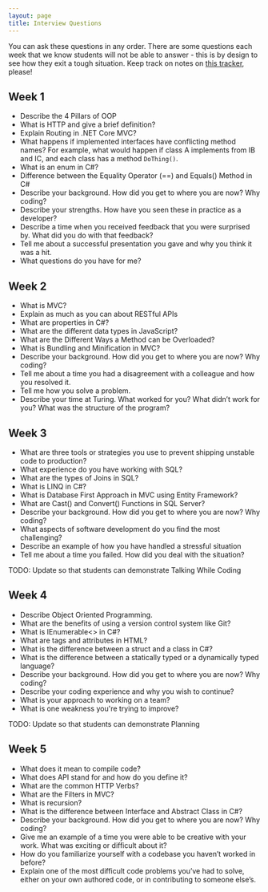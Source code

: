 ```yaml
---
layout: page
title: Interview Questions
---
```


You can ask these questions in any order.  There are some questions each week that we know students will not be able to answer - this is by design to see how they exit a tough situation.  Keep track on notes on [this tracker](https://docs.google.com/spreadsheets/d/1eMtwW-06Wv0YAdAnZVm5k8_VFNKEKzQeq24kGxMTHbQ/edit?usp=sharing), please!


## Week 1
* Describe the 4 Pillars of OOP
* What is HTTP and give a brief definition?
* Explain Routing in .NET Core MVC?
* What happens if implemented interfaces have conflicting method names? For example, what would happen if class A implements from IB and IC, and each class has a method `DoThing()`.
* What is an enum in C#?
* Difference between the Equality Operator (==) and Equals() Method in C#
* Describe your background. How did you get to where you are now? Why coding?
* Describe your strengths. How have you seen these in practice as a developer?
* Describe a time when you received feedback that you were surprised by. What did you do with that feedback?
* Tell me about a successful presentation you gave and why you think it was a hit.
* What questions do you have for me?


## Week 2
* What is MVC?
* Explain as much as you can about RESTful APIs
* What are properties in C#?
* What are the different data types in JavaScript?
* What are the Different Ways a Method can be Overloaded?
* What is Bundling and Minification in MVC?
* Describe your background. How did you get to where you are now? Why coding?
* Tell me about a time you had a disagreement with a colleague and how you resolved it.
* Tell me how you solve a problem.
* Describe your time at Turing. What worked for you? What didn’t work for you? What was the structure of the program?

## Week 3
* What are three tools or strategies you use to prevent shipping unstable code to production?
* What experience do you have working with SQL?
* What are the types of Joins in SQL?
* What is LINQ in C#?
* What is Database First Approach in MVC using Entity Framework?
* What are Cast() and Convert() Functions in SQL Server?
* Describe your background. How did you get to where you are now? Why coding?
* What aspects of software development do you find the most challenging?
* Describe an example of how you have handled a stressful situation
* Tell me about a time you failed. How did you deal with the situation?


TODO: Update so that students can demonstrate Talking While Coding
## Week 4
* Describe Object Oriented Programming.
* What are the benefits of using a version control system like Git?
* What is IEnumerable<> in C#?
* What are tags and attributes in HTML?
* What is the difference between a struct and a class in C#?
* What is the difference between a statically typed or a dynamically typed language?
* Describe your background. How did you get to where you are now? Why coding?
* Describe your coding experience and why you wish to continue?
* What is your approach to working on a team?
* What is one weakness you're trying to improve?

TODO: Update so that students can demonstrate Planning
## Week 5
* What does it mean to compile code?
* What does API stand for and how do you define it?
* What are the common HTTP Verbs?
* What are the Filters in MVC?
* What is recursion?
* What is the difference between Interface and Abstract Class in C#?
* Describe your background. How did you get to where you are now? Why coding?
* Give me an example of a time you were able to be creative with your work. What was exciting or difficult about it?
* How do you familiarize yourself with a codebase you haven’t worked in before?
* Explain one of the most difficult code problems you’ve had to solve, either on your own authored code, or in contributing to someone else’s.
